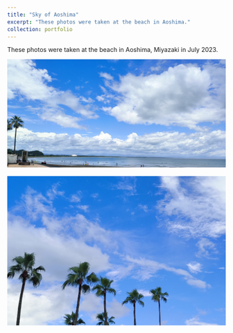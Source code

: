 ```yaml
---
title: "Sky of Aoshima"
excerpt: "These photos were taken at the beach in Aoshima."
collection: portfolio
---
```


These photos were taken at the beach in Aoshima, Miyazaki in July 2023.

<img src='/images/1.jpg'><br/><br/><img src='/images/9.jpg'>